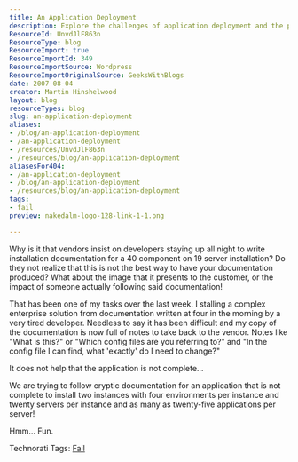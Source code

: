 ```yaml
---
title: An Application Deployment
description: Explore the challenges of application deployment and the pitfalls of poor documentation. Learn how to navigate complex installations effectively.
ResourceId: UnvdJlF863n
ResourceType: blog
ResourceImport: true
ResourceImportId: 349
ResourceImportSource: Wordpress
ResourceImportOriginalSource: GeeksWithBlogs
date: 2007-08-04
creator: Martin Hinshelwood
layout: blog
resourceTypes: blog
slug: an-application-deployment
aliases:
- /blog/an-application-deployment
- /an-application-deployment
- /resources/UnvdJlF863n
- /resources/blog/an-application-deployment
aliasesFor404:
- /an-application-deployment
- /blog/an-application-deployment
- /resources/blog/an-application-deployment
tags:
- fail
preview: nakedalm-logo-128-link-1-1.png

---
```

Why is it that vendors insist on developers staying up all night to write installation documentation for a 40 component on 19 server installation? Do they not realize that this is not the best way to have your documentation produced? What about the image that it presents to the customer, or the impact of someone actually following said documentation!

That has been one of my tasks over the last week. I stalling a complex enterprise solution from documentation written at four in the morning by a very tired developer. Needless to say it has been difficult and my copy of the documentation is now full of notes to take back to the vendor. Notes like "What is this?" or "Which config files are you referring to?" and "In the config file I can find, what 'exactly' do I need to change?"

It does not help that the application is not complete...

We are trying to follow cryptic documentation for an application that is not complete to install two instances with four environments per instance and twenty servers per instance and as many as twenty-five applications per server!

Hmm... Fun.

Technorati Tags: [Fail](http://technorati.com/tags/Fail)
